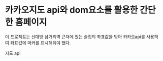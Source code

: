 # 카카오지도 api와 dom요소를 활용한 간단한 홈페이지 

이 프로젝트는 신대방 삼거리역 근처에 있는 술집의 
좌표값을 받아 카카오api를 사용하여 좌표값에 마커를
표시해줘야 했다. 

지도 api
